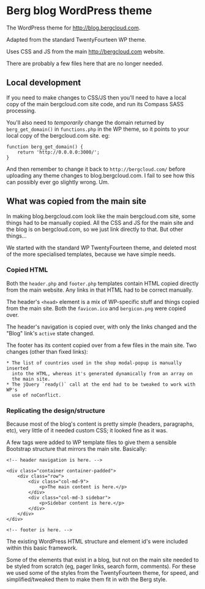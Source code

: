 # Berg blog WordPress theme

The WordPress theme for http://blog.bergcloud.com.

Adapted from the standard TwentyFourteen WP theme.

Uses CSS and JS from the main http://bergcloud.com website.

There are probably a few files here that are no longer needed.

## Local development

If you need to make changes to CSS/JS then you'll need to have a local copy of the main bergcloud.com site code, and run its Compass SASS processing. 

You'll also need to *temporarily* change the domain returned by `berg_get_domain()` in `functions.php` in the WP theme, so it points to your local copy of the bergcloud.com site. eg:

	function berg_get_domain() {
		return 'http://0.0.0.0:3000/';
	}

And then remember to change it back to `http://bergcloud.com/` before uploading any theme changes to blog.bergcloud.com. I fail to see how this can possibly ever go slightly wrong. Um.


## What was copied from the main site

In making blog.bergcloud.com look like the main bergcloud.com site, some things
had to be manually copied. All the CSS and JS for the main site and the blog is
on bergcloud.com, so we just link directly to that. But other things...

We started with the standard WP TwentyFourteen theme, and deleted most of the
more specialised templates, because we have simple needs.

### Copied HTML

Both the `header.php` and `footer.php` templates contain HTML copied directly
from the main website. Any links in that HTML had to be correct manually.

The header's `<head>` element is a mix of WP-specific stuff and things copied
from the main site. Both the `favicon.ico` and `bergicon.png` were copied over.

The header's navigation is copied over, with only the links changed and the
"Blog" link's `active` state changed.

The footer has its content copied over from a few files in the main site. Two
changes (other than fixed links):

	* The list of countries used in the shop modal-popup is manually inserted
	  into the HTML, whereas it's generated dynamically from an array on
	  the main site.
	* The jQuery `ready()` call at the end had to be tweaked to work with WP's
	  use of noConflict.

### Replicating the design/structure

Because most of the blog's content is pretty simple (headers, paragraphs, etc), very little of it needed custom CSS; it looked fine as it was.

A few tags were added to WP template files to give them a sensible Bootstrap structure that mirrors the main site. Basically:

	<!-- header navigation is here. -->

	<div class="container container-padded">
		<div class="row">
			<div class="col-md-9">
				<p>The main content is here.</p>
			</div>
			<div class="col-md-3 sidebar">
				<p>Sidebar content is here.</p>
			</div>
		</div>
	</div>

	<!-- footer is here. -->

The existing WordPress HTML structure and element id's were included within this basic framework.

Some of the elements that exist in a blog, but not on the main site needed to
be styled from scratch (eg, pager links, search form, comments). For these we
used some of the styles from the TwentyFourteen theme, for speed, and
simplified/tweaked them to make them fit in with the Berg style.


